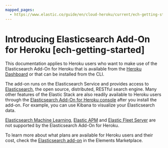 ```yaml
---
mapped_pages:
  - https://www.elastic.co/guide/en/cloud-heroku/current/ech-getting-started.html
---
```


# Introducing Elasticsearch Add-On for Heroku [ech-getting-started]

This documentation applies to Heroku users who want to make use of the Elasticsearch Add-On for Heroku that is available from the [Heroku Dashboard](https://dashboard.heroku.com/) or that can be installed from the CLI.

The add-on runs on the Elasticsearch Service and provides access to [Elasticsearch](https://www.elastic.co/products/elasticsearch), the open source, distributed, RESTful search engine. Many other features of the Elastic Stack are also readily available to Heroku users through the [Elasticsearch Add-On for Heroku console](https://cloud.elastic.co?page=docs&placement=docs-body) after you install the add-on. For example, you can use Kibana to visualize your Elasticsearch data.

[Elasticsearch Machine Learning](https://www.elastic.co/guide/en/machine-learning/current/index.html), [Elastic APM](/solutions/observability/apps/application-performance-monitoring-apm.md) and [Elastic Fleet Server](https://www.elastic.co/guide/en/fleet/current/fleet-overview.html) are not supported by the Elasticsearch Add-On for Heroku.

To learn more about what plans are available for Heroku users and their cost, check the [Elasticsearch add-on](https://elements.heroku.com/addons/foundelasticsearch) in the Elements Marketplace.

